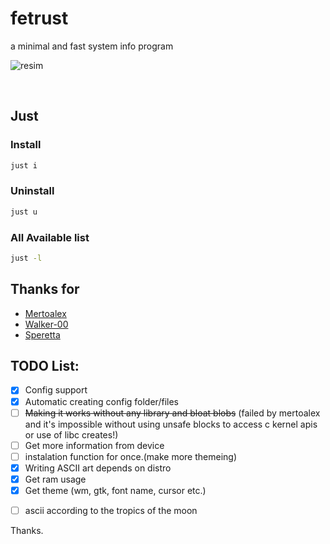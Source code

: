 # fetrust
a minimal and fast system info program


![resim](https://github.com/user-attachments/assets/7088bef4-fe6e-4a3a-ba9b-0faeefd98932)


<br>

## Just
### Install
```sh
just i
```

### Uninstall
```sh
just u
```

### All Available list
```sh
just -l
```

## Thanks for
- [Mertoalex](https://github.com/mertoalex)
- [Walker-00](https://github.com/Walker-00)
- [Speretta](https://github.com/Speretta)

## TODO List:
- [X] Config support
- [X] Automatic creating config folder/files
- [ ] ~~Making it works without any library and bloat blobs~~ (failed by mertoalex and it's impossible without using unsafe blocks to access c kernel apis or use of libc creates!) 
- [ ] Get more information from device
- [ ] instalation function for once.(make more themeing)
- [X] Writing ASCII art depends on distro
- [X] Get ram usage
- [X] Get theme (wm, gtk, font name, cursor etc.)
<!-- "- [X] Support" wth is that, bruh creyde.sh -->
- [ ] ascii according to the tropics of the moon


Thanks.
